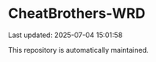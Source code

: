 # CheatBrothers-WRD

Last updated: 2025-07-04 15:01:58

This repository is automatically maintained.
